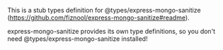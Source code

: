 This is a stub types definition for @types/express-mongo-sanitize (https://github.com/fiznool/express-mongo-sanitize#readme).

express-mongo-sanitize provides its own type definitions, so you don't need @types/express-mongo-sanitize installed!